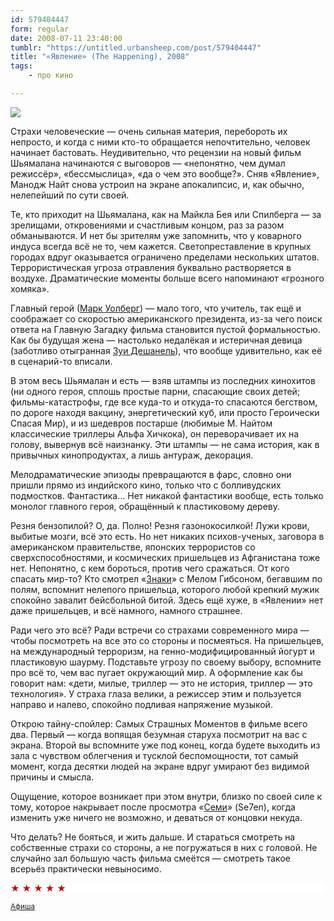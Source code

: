 ```yaml
---
id: 579404447
form: regular
date: 2008-07-11 23:40:00
tumblr: "https://untitled.urbansheep.com/post/579404447"
title: "«Явление» (The Happening), 2008"
tags:
    - про кино

---
```


<img src="https://66.media.tumblr.com/tumblr_l2kuuxN3Yi1qz4wzi.jpg"/><p>Страхи человеческие — очень сильная материя, перебороть их непросто, и когда с ними кто-то обращается непочтительно, человек начинает бастовать. Неудивительно, что рецензии на новый фильм Шьямалана начинаются с выговоров — «непонятно, чем думал режиссёр», «бессмыслица», «да о чем это вообще?». Сняв «Явление», Манодж Найт снова устроил на экране апокалипсис, и, как обычно, нелепейший по сути своей.</p>

<!-- more -->

<p>Те, кто приходит на Шьямалана, как на Майкла Бея или Спилберга — за зрелищами, откровениями и счастливым концом, раз за разом обманываются. И нет бы зрителям уже запомнить, что у коварного индуса всегда всё не то, чем кажется. Светопреставление в крупных городах вдруг оказывается ограничено пределами нескольких штатов. Террористическая угроза отравления буквально растворяется в воздухе. Драматические моменты больше всего напоминают «грозного хомяка».</p>

<p>Главный герой (<a href="http://www.afisha.ru/people/282740/">Марк Уолберг</a>) — мало того, что учитель, так ещё и соображает со скоростью американского президента, из-за чего поиск ответа на Главную Загадку фильма становится пустой формальностью. Как бы будущая жена — настолько недалёкая и истеричная девица (заботливо отыгранная <a href="http://www.afisha.ru/people/278011/">Зуи Дешанель</a>), что вообще удивительно, как её в сценарий-то вписали.</p>

<p>В этом весь Шьямалан и есть — взяв штампы из последних кинохитов (ни одного героя, сплошь простые парни, спасающие своих детей; фильмы-катастрофы, где все куда-то и откуда-то спасаются бегством, по дороге находя вакцину, энергетический куб, или просто Героически Спасая Мир), и из шедевров постарше (любимые М. Найтом классические триллеры Альфа Хичкока), он переворачивает их на голову, вывернув всё наизнанку. Эти штампы — не сама история, как в привычных кинопродуктах, а лишь антураж, декорация.</p>

<p>Мелодраматические эпизоды превращаются в фарс, словно они пришли прямо из индийского кино, только что с болливудских подмостков. Фантастика&hellip; Нет никакой фантастики вообще, есть только монолог главного героя, обращённый к пластиковому дереву.</p>

<p>Резня бензопилой? О, да. Полно! Резня газонокосилкой! Лужи крови, выбитые мозги, всё это есть. Но нет никаких психов-ученых, заговора в американском правительстве, японских террористов со сверхспособностями, и космических пришельцев из Афганистана тоже нет. Непонятно, с кем бороться, против чего сражаться. От кого спасать мир-то? Кто смотрел «<a href="http://www.afisha.ru/movie/170534/">Знаки</a>» с Мелом Гибсоном, бегавшим по полям, вспомнит нелепого пришельца, которого любой крепкий мужик спокойно завалит бейсбольной битой. Здесь ещё хуже, в «Явлении» нет даже пришельцев, и всё намного, намного страшнее.</p>

<p>Ради чего это всё? Ради встречи со страхами современного мира — чтобы посмотреть на все это со стороны и посмеяться. На пришельцев, на международный терроризм, на генно-модифицированный йогурт и пластиковую шаурму. Подставьте угрозу по своему выбору, вспомните про всё то, чем вас пугает окружающий мир. А оформление как бы говорит нам: «дети, милые, триллер — это не история, триллер — это технология». У страха глаза велики, а режиссер этим и пользуется направо и налево, спокойно подливая напряжение музыкой.</p>

<p>Открою тайну-спойлер: Самых Страшных Моментов в  фильме всего два. Первый — когда вопящая безумная старуха посмотрит на вас с экрана. Второй вы вспомните уже под конец, когда будете выходить из зала с чувством облегчения и тусклой беспомощности, тот самый момент, когда десятки людей на экране вдруг умирают без видимой причины и смысла.</p>

<p>Ощущение, которое возникает при этом внутри, близко по своей силе к тому, которое накрывает после просмотра «<a href="http://www.afisha.ru/movie/170328/">Семи</a>» (Se7en), когда изменить уже ничего не возможно, и деваться от концовки некуда.</p>

<p>Что делать? Не бояться, и жить дальше. И стараться смотреть на собственные страхи со стороны, а не погружаться в них с головой. Не случайно зал большую часть фильма смеётся — смотреть такое всерьёз практически невыносимо.</p>

<p style="color:#c00;background:#fff;">★ ★ ★ ★ ★</p>

<p><small><a href="http://www.afisha.ru/movie/181142/review/226488/">Афиша</a></small></p>

